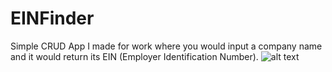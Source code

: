 # EINFinder
Simple CRUD App I made for work where you would input a company name and it would return its EIN (Employer Identification Number).
![alt text](https://github.com/prngnmark/pkgCounter/blob/main/EIN_finder.pngraw=true)

